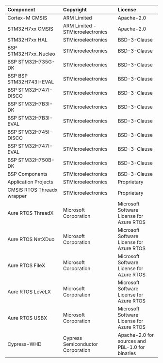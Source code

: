 ﻿| Component                       | Copyright                                             | License |
|:---------                       |:-------                                               |:----------|
| Cortex-M CMSIS                  | ARM Limited                                           | Apache-2.0 |
| STM32H7xx CMSIS                 | ARM Limited - STMicroelectronics                      | Apache-2.0 |
| STM32H7xx HAL                   | STMicroelectronics                                    | BSD-3-Clause |
| BSP STM32H7xx_Nucleo            | STMicroelectronics                                    | BSD-3-Clause |
| BSP STM32H735G-DK               | STMicroelectronics                                    | BSD-3-Clause |
| BSP BSP STM32H743I-EVAL         | STMicroelectronics                                    | BSD-3-Clause |
| BSP STM32H747I-DISCO            | STMicroelectronics                                    | BSD-3-Clause |
| BSP STM32H7B3I-DK               | STMicroelectronics                                    | BSD-3-Clause |
| BSP STM32H7B3I-EVAL             | STMicroelectronics                                    | BSD-3-Clause |
| BSP STM32H745I-DISCO            | STMicroelectronics                                    | BSD-3-Clause |
| BSP STM32H747I-EVAL             | STMicroelectronics                                    | BSD-3-Clause |
| BSP STM32H750B-DK               | STMicroelectronics                                    | BSD-3-Clause |
| BSP Components                  | STMicroelectronics                                    | BSD-3-Clause |
| Application Projects            | STMicroelectronics                                    | Proprietary  |
| CMSIS RTOS Threadx wrapper      | STMicroelectronics                                    | Proprietary  |
| Aure RTOS ThreadX               | Microsoft Corporation                                 | Microsoft Software License for Azure RTOS |
| Aure RTOS NetXDuo               | Microsoft Corporation                                 | Microsoft Software License for Azure RTOS |
| Aure RTOS FileX                 | Microsoft Corporation                                 | Microsoft Software License for Azure RTOS |
| Aure RTOS LeveLX                | Microsoft Corporation                                 | Microsoft Software License for Azure RTOS |
| Aure RTOS USBX                  | Microsoft Corporation                                 | Microsoft Software License for Azure RTOS |
| Cypress-WHD                     | Cypress Semiconductor Corporation                     | Apache-2.0 for sources and PBL-1.0 for binaries |
